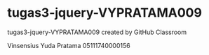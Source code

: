 # tugas3-jquery-VYPRATAMA009
tugas3-jquery-VYPRATAMA009 created by GitHub Classroom

Vinsensius Yuda Pratama
05111740000156
